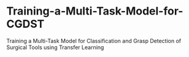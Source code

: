 # Training-a-Multi-Task-Model-for-CGDST
Training a Multi-Task Model for Classification and Grasp Detection of Surgical Tools using Transfer Learning
